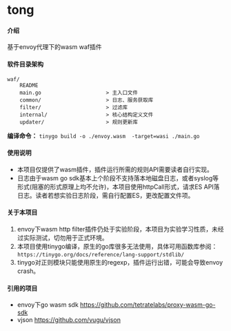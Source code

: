 # tong

#### 介绍
基于envoy代理下的wasm waf插件

#### 软件目录架构
````
waf/
    README
    main.go                     > 主入口文件
    common/                     > 日志、服务获取库
    filter/                     > 过滤库
    internal/                   > 核心结构定义文件
    updater/                    > 规则更新库
````


**编译命令：**
`tinygo build -o ./envoy.wasm  -target=wasi ./main.go`

#### 使用说明 
* 本项目仅提供了wasm插件，插件运行所需的规则API需要读者自行实现。
* 日志由于wasm go sdk基本上个阶段不支持落本地磁盘日志，或者syslog等形式(阻塞的形式原理上均不允许)，本项目使用httpCall形式，请求ES API落日志。读者若想实验日志阶段，需自行配置ES，更改配置文件项。


#### 关于本项目

1.  envoy下wasm http filter插件仍处于实验阶段，本项目为实验学习性质，未经过实际测试，切勿用于正式环境。
2.  本项目使用tinygo编译，原生的go库很多无法使用，具体可用函数库参阅：
    `https://tinygo.org/docs/reference/lang-support/stdlib/`
3. tinygo对正则模块只能使用原生的regexp，插件运行出错，可能会导致envoy crash。

#### 引用的项目
* envoy下go wasm sdk  https://github.com/tetratelabs/proxy-wasm-go-sdk
* vjson https://github.com/vugu/vjson


